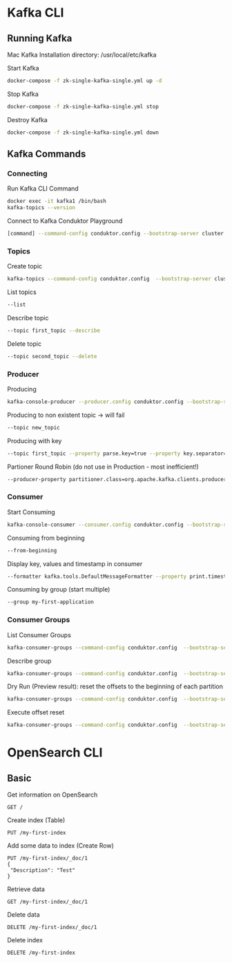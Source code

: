 # Kafka CLI

## Running Kafka

Mac Kafka Installation directory:
/usr/local/etc/kafka

Start Kafka
 ```bash
 docker-compose -f zk-single-kafka-single.yml up -d
 ```

Stop Kafka
 ```bash
docker-compose -f zk-single-kafka-single.yml stop
 ```

Destroy Kafka
 ```bash
docker-compose -f zk-single-kafka-single.yml down 
 ```


## Kafka Commands

### Connecting

Run Kafka CLI Command 
 ```bash
docker exec -it kafka1 /bin/bash
kafka-topics --version
 ```

Connect to Kafka Conduktor Playground
```bash
[command] --command-config conduktor.config --bootstrap-server cluster.playground.cdkt.io:9092
``` 

### Topics

Create topic
```bash
kafka-topics --command-config conduktor.config  --bootstrap-server cluster.playground.cdkt.io:9092 --create --topic my_topic --partitions 5 --replication-factor 2
``` 

List topics
```bash
--list
``` 

Describe topic
```bash
--topic first_topic --describe
``` 

Delete topic
```bash
--topic second_topic --delete
``` 

### Producer

Producing
```bash
kafka-console-producer --producer.config conduktor.config --bootstrap-server cluster.playground.cdkt.io:9092 --topic my_topic acks=all
``` 

Producing to non existent topic -> will fail
```bash
--topic new_topic
``` 

Producing with key
```bash
--topic first_topic --property parse.key=true --property key.separator=:
``` 

Partioner Round Robin (do not use in Production - most inefficient!)
```bash 
--producer-property partitioner.class=org.apache.kafka.clients.producer.RoundRobinPartitioner --topic my_topic 
```

### Consumer

Start Consuming
```bash
kafka-console-consumer --consumer.config conduktor.config --bootstrap-server cluster.playground.cdkt.io:9092 --topic my_topic
``` 

Consuming from beginning 
```bash
--from-beginning
``` 

Display key, values and timestamp in consumer
```bash
--formatter kafka.tools.DefaultMessageFormatter --property print.timestamp=true --property print.key=true --property print.value=true --property print.partition=true
``` 

Consuming by group (start multiple)
```bash
--group my-first-application
``` 

### Consumer Groups

List Consumer Groups
```bash
kafka-consumer-groups --command-config conduktor.config  --bootstrap-server cluster.playground.cdkt.io:9092 --list
``` 

Describe group
```bash
kafka-consumer-groups --command-config conduktor.config  --bootstrap-server cluster.playground.cdkt.io:9092 --describe --group my-first-application
``` 

Dry Run (Preview result): reset the offsets to the beginning of each partition
```bash
kafka-consumer-groups --command-config conduktor.config  --bootstrap-server cluster.playground.cdkt.io:9092 --group my-first-application --reset-offsets --to-earliest --topic first_topic --dry-run
``` 

Execute offset reset
```bash
kafka-consumer-groups --command-config conduktor.config  --bootstrap-server cluster.playground.cdkt.io:9092 --group my-first-application --reset-offsets --to-earliest --topic first_topic --execute
``` 

# OpenSearch CLI

## Basic

Get information on OpenSearch 
 ```
GET /
 ```

Create index (Table)
 ```
PUT /my-first-index
 ```

Add some data to index (Create Row)
 ```
PUT /my-first-index/_doc/1
{
  "Description": "Test"
}
 ```

Retrieve data
 ```
GET /my-first-index/_doc/1
 ```

Delete data
 ```
DELETE /my-first-index/_doc/1
 ```

Delete index
 ```
DELETE /my-first-index
 ```

